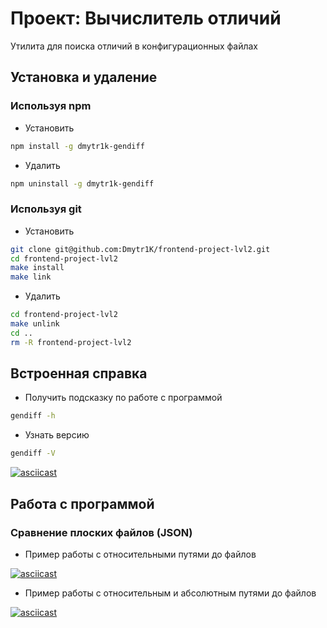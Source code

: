 # Проект: Вычислитель отличий

Утилита для поиска отличий в конфигурационных файлах

## Установка и удаление

### Используя npm

- Установить

```sh
npm install -g dmytr1k-gendiff
```

- Удалить

```sh
npm uninstall -g dmytr1k-gendiff
```

### Используя git

- Установить

```sh
git clone git@github.com:Dmytr1K/frontend-project-lvl2.git
cd frontend-project-lvl2
make install
make link
```

- Удалить

```sh
cd frontend-project-lvl2
make unlink
cd ..
rm -R frontend-project-lvl2
```

## Встроенная справка

- Получить подсказку по работе с программой

```sh
gendiff -h
```

- Узнать версию

```sh
gendiff -V
```

[![asciicast](https://asciinema.org/a/346866.svg)](https://asciinema.org/a/346866)

## Работа с программой

### Сравнение плоских файлов (JSON)

- Пример работы с относительными путями до файлов

[![asciicast](https://asciinema.org/a/346867.svg)](https://asciinema.org/a/346867)

- Пример работы с относительным и абсолютным путями до файлов

[![asciicast](https://asciinema.org/a/346868.svg)](https://asciinema.org/a/346868)

